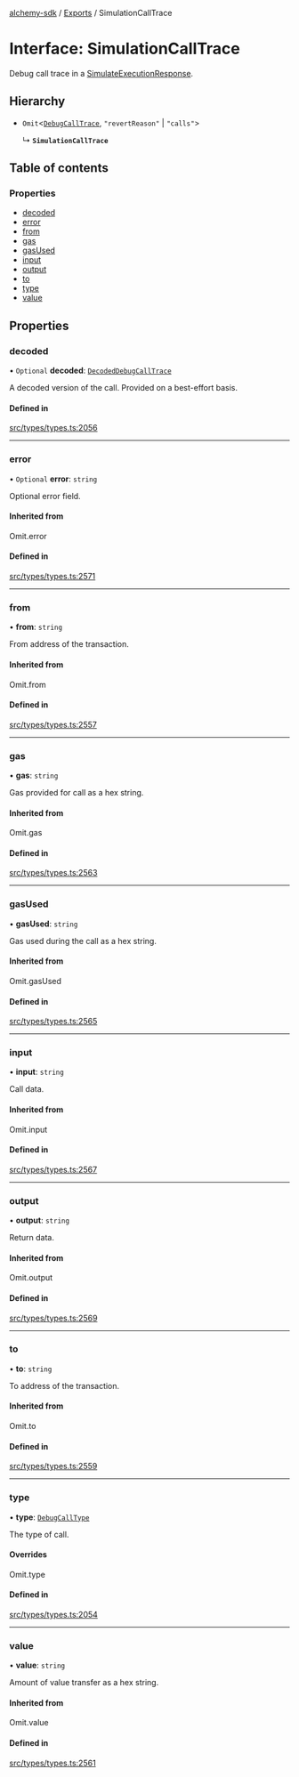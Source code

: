 [alchemy-sdk](../README.md) / [Exports](../modules.md) / SimulationCallTrace

# Interface: SimulationCallTrace

Debug call trace in a [SimulateExecutionResponse](SimulateExecutionResponse.md).

## Hierarchy

- `Omit`<[`DebugCallTrace`](DebugCallTrace.md), ``"revertReason"`` \| ``"calls"``\>

  ↳ **`SimulationCallTrace`**

## Table of contents

### Properties

- [decoded](SimulationCallTrace.md#decoded)
- [error](SimulationCallTrace.md#error)
- [from](SimulationCallTrace.md#from)
- [gas](SimulationCallTrace.md#gas)
- [gasUsed](SimulationCallTrace.md#gasused)
- [input](SimulationCallTrace.md#input)
- [output](SimulationCallTrace.md#output)
- [to](SimulationCallTrace.md#to)
- [type](SimulationCallTrace.md#type)
- [value](SimulationCallTrace.md#value)

## Properties

### decoded

• `Optional` **decoded**: [`DecodedDebugCallTrace`](DecodedDebugCallTrace.md)

A decoded version of the call. Provided on a best-effort basis.

#### Defined in

[src/types/types.ts:2056](https://github.com/alchemyplatform/alchemy-sdk-js/blob/4483414/src/types/types.ts#L2056)

___

### error

• `Optional` **error**: `string`

Optional error field.

#### Inherited from

Omit.error

#### Defined in

[src/types/types.ts:2571](https://github.com/alchemyplatform/alchemy-sdk-js/blob/4483414/src/types/types.ts#L2571)

___

### from

• **from**: `string`

From address of the transaction.

#### Inherited from

Omit.from

#### Defined in

[src/types/types.ts:2557](https://github.com/alchemyplatform/alchemy-sdk-js/blob/4483414/src/types/types.ts#L2557)

___

### gas

• **gas**: `string`

Gas provided for call as a hex string.

#### Inherited from

Omit.gas

#### Defined in

[src/types/types.ts:2563](https://github.com/alchemyplatform/alchemy-sdk-js/blob/4483414/src/types/types.ts#L2563)

___

### gasUsed

• **gasUsed**: `string`

Gas used during the call as a hex string.

#### Inherited from

Omit.gasUsed

#### Defined in

[src/types/types.ts:2565](https://github.com/alchemyplatform/alchemy-sdk-js/blob/4483414/src/types/types.ts#L2565)

___

### input

• **input**: `string`

Call data.

#### Inherited from

Omit.input

#### Defined in

[src/types/types.ts:2567](https://github.com/alchemyplatform/alchemy-sdk-js/blob/4483414/src/types/types.ts#L2567)

___

### output

• **output**: `string`

Return data.

#### Inherited from

Omit.output

#### Defined in

[src/types/types.ts:2569](https://github.com/alchemyplatform/alchemy-sdk-js/blob/4483414/src/types/types.ts#L2569)

___

### to

• **to**: `string`

To address of the transaction.

#### Inherited from

Omit.to

#### Defined in

[src/types/types.ts:2559](https://github.com/alchemyplatform/alchemy-sdk-js/blob/4483414/src/types/types.ts#L2559)

___

### type

• **type**: [`DebugCallType`](../enums/DebugCallType.md)

The type of call.

#### Overrides

Omit.type

#### Defined in

[src/types/types.ts:2054](https://github.com/alchemyplatform/alchemy-sdk-js/blob/4483414/src/types/types.ts#L2054)

___

### value

• **value**: `string`

Amount of value transfer as a hex string.

#### Inherited from

Omit.value

#### Defined in

[src/types/types.ts:2561](https://github.com/alchemyplatform/alchemy-sdk-js/blob/4483414/src/types/types.ts#L2561)
